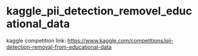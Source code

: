 # kaggle_pii_detection_removel_educational_data
kaggle competition link: https://www.kaggle.com/competitions/pii-detection-removal-from-educational-data

